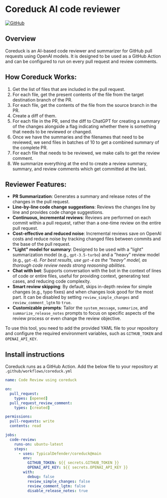 # Coreduck AI code reviewer


[![GitHub](https://img.shields.io/github/last-commit/TypicalDefender/coreduck/main?style=flat-square)](https://github.com/TypicalDefender/coreduck/commits/main)

## Overview

Coreduck is an AI-based code reviewer and summarizer for GitHub pull requests using OpenAI models. It is designed to be used as a GitHub Action and can be configured to run on every pull request and review comments. 

## How Coreduck Works:

1. Get the list of files that are included in the pull request.
2. For each file, get the present contents of the file from the target destination branch of the PR.
3. For each file, get the contents of the file from the source branch in the PR.
4. Create a diff of them.
5. For each file in the PR, send the diff to ChatGPT for creating a summary of the changes alongside a flag indicating whether there is something that needs to be reviewed or changed.
6. Once we have the summaries and the filenames that need to be reviewed, we send files in batches of 10 to get a combined summary of the complete PR.
7. For each file that needs to be reviewed, we make calls to get the review comment.
8. We summarize everything at the end to create a review summary, summary, and review comments which get committed at the last.

## Reviewer Features:

- **PR Summarization**: Generates a summary and release notes of the changes in the pull request.
- **Line-by-line code change suggestions**: Reviews the changes line by line and provides code change suggestions.
- **Continuous, incremental reviews**: Reviews are performed on each commit within a pull request, rather than a one-time review on the entire pull request.
- **Cost-effective and reduced noise**: Incremental reviews save on OpenAI costs and reduce noise by tracking changed files between commits and the base of the pull request.
- **"Light" model for summary**: Designed to be used with a "light" summarization model (e.g., `gpt-3.5-turbo`) and a "heavy" review model (e.g., `gpt-4`). _For best results, use `gpt-4` as the "heavy" model, as thorough code review needs strong reasoning abilities._
- **Chat with bot**: Supports conversation with the bot in the context of lines of code or entire files, useful for providing context, generating test cases, and reducing code complexity.
- **Smart review skipping**: By default, skips in-depth review for simple changes (e.g., typo fixes) and when changes look good for the most part. It can be disabled by setting `review_simple_changes` and `review_comment_lgtm` to `true`.
- **Customizable prompts**: Tailor the `system_message`, `summarize`, and `summarize_release_notes` prompts to focus on specific aspects of the review process or even change the review objective.

To use this tool, you need to add the provided YAML file to your repository and configure the required environment variables, such as `GITHUB_TOKEN` and `OPENAI_API_KEY`.


## Install instructions

Coreduck runs as a GitHub Action. Add the below file to your repository at `.github/workflows/coreduck.yml`

```yaml
name: Code Review using coreduck

on:
  pull_request:
    types: [opened]
  pull_request_review_comment:
    types: [created]

permissions:
  pull-requests: write
  contents: read

jobs:
  code-review:
    runs-on: ubuntu-latest
    steps:
      - uses: TypicalDefender/coreduck@main
        env:
          GITHUB_TOKEN: ${{ secrets.GITHUB_TOKEN }}
          OPENAI_API_KEY: ${{ secrets.OPENAI_API_KEY }}
        with:
          debug: false
          review_simple_changes: false
          review_comment_lgtm: false
          disable_release_notes: true
